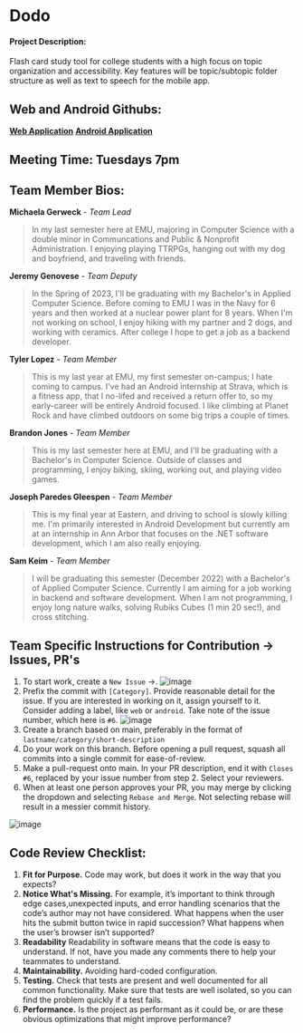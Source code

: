 # Dodo

#### Project Description:

Flash card study tool for college students with a high focus on topic organization and accessibility. Key features will be topic/subtopic folder structure as well as text to speech for the mobile app.

## Web and Android Githubs:

[**Web Application**](https://github.com/COSC-481W-Dodo)
[**Android Application**](https://github.com/COSC-481W-Dodo/dodo-android)

## Meeting Time: Tuesdays 7pm

## Team Member Bios:

**Michaela Gerweck** - *Team Lead*

> In my last semester here at EMU, majoring in Computer Science with a double minor in Communcations and Public & Nonprofit Administration. I enjoying playing TTRPGs, hanging out with my dog and boyfriend, and traveling with friends.

**Jeremy Genovese** - *Team Deputy*

> In the Spring of 2023, I'll be graduating with my Bachelor's in Applied Computer Science. Before coming to EMU I was in the Navy for 6 years and then worked at a nuclear power plant for 8 years. When I'm not working on school, I enjoy hiking with my partner and 2 dogs, and working with ceramics. After college I hope to get a job as a backend developer.

**Tyler Lopez** - *Team Member*

> This is my last year at EMU, my first semester on-campus; I hate coming to campus. I've had an Android internship at Strava, which is a fitness app, that I no-lifed and received a return offer to, so my early-career will be entirely Android focused.
> I like climbing at Planet Rock and have climbed outdoors on some big trips a couple of times.

**Brandon Jones** - *Team Member*

> This is my last semester here at EMU, and I'll be graduating with a Bachelor's in Computer Science. Outside of classes and programming, I enjoy biking, skiing, working out, and playing video games.

**Joseph Paredes Gleespen** - *Team Member*

> This is my final year at Eastern, and driving to school is slowly killing me. I'm primarily interested in Android Development but currently am at an internship in Ann Arbor that focuses on the .NET software development, which I am also really enjoying.

**Sam Keim** - *Team Member*

> I will be graduating this semester (December 2022) with a Bachelor's of Applied Computer Science. Currently I am aiming for a job working in backend and software development. When I am not programming, I enjoy long nature walks, solving Rubiks Cubes (1 min 20 sec!), and cross stitching.

## Team Specific Instructions for Contribution $\rightarrow$ Issues, PR's

1. To start work, create a `New Issue` $\rightarrow$.
   ![image](https://user-images.githubusercontent.com/77797048/188033692-7db0ee0c-b5af-4c8d-815c-aeef7bbe7649.png)
2. Prefix the commit with `[Category]`. Provide reasonable detail for the issue. If you are interested in working on it, assign yourself to it. Consider adding a label, like `web` or `android`. Take note of the issue number, which here is `#6`.
   ![image](https://user-images.githubusercontent.com/77797048/188033790-4925fb58-8d27-4936-b1aa-f167b44eed94.png)
3. Create a branch based on main, preferably in the format of `lastname/category/short-description`
4. Do your work on this branch. Before opening a pull request, squash all commits into a single commit for ease-of-review.
5. Make a pull-request onto main. In your PR description, end it with `Closes #6`, replaced by your issue number from step 2. Select your reviewers.
6. When at least one person approves your PR, you may merge by clicking the dropdown and selecting `Rebase and Merge`. Not selecting rebase will result in a messier commit history.

![image](https://user-images.githubusercontent.com/77797048/188034019-935073bd-6862-4bf7-a2df-a89a46515468.png)

## Code Review Checklist:

1. **Fit for Purpose.** Code may work, but does it work in the way that you expects?
2. **Notice What's Missing.** For example, it’s important to think through edge cases,unexpected inputs, and error handling scenarios that the code’s author may not have considered. What happens when the user hits the submit button twice in rapid succession? What happens when the user’s browser isn’t supported?
3. **Readability** Readability in software means that the code is easy to understand. If not, have you made any comments there to help your teammates to understand.
4. **Maintainability.** Avoiding hard-coded configuration.
5. **Testing.** Check that tests are present and well documented for all common functionality. Make sure that tests are well isolated, so you can find the problem quickly if a test fails.
6. **Performance.** Is the project as performant as it could be, or are these obvious optimizations that might improve performance?
